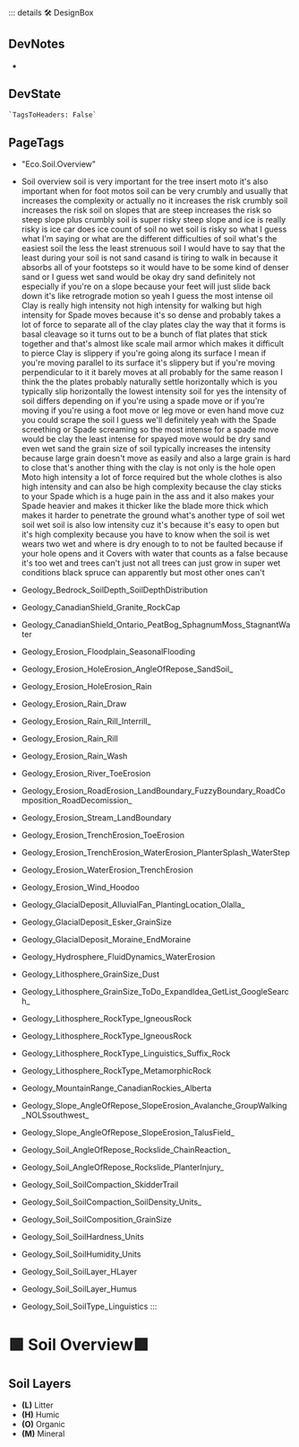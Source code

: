 ::: details 🛠 <dev>DesignBox</dev>

## DevNotes

-

## DevState

```py
`TagsToHeaders: False`
```

<h2>PageTags</h2>

- "Eco.Soil.Overview"
- Soil overview soil is very important for the tree insert moto it's also important when for foot motos soil can be very crumbly and usually that increases the complexity or actually no it increases the risk crumbly soil increases the risk soil on slopes that are steep increases the risk so steep slope plus crumbly soil is super risky steep slope and ice is really risky is ice car does ice count of soil no wet soil is risky so what I guess what I'm saying or what are the different difficulties of soil what's the easiest soil the less the least strenuous soil I would have to say that the least during your soil is not sand casand is tiring to walk in because it absorbs all of your footsteps so it would have to be some kind of denser sand or I guess wet sand would be okay dry sand definitely not especially if you're on a slope because your feet will just slide back down it's like retrograde motion so yeah I guess the most intense oil Clay is really high intensity not high intensity for walking but high intensity for Spade moves because it's so dense and probably takes a lot of force to separate all of the clay plates clay the way that it forms is basal cleavage so it turns out to be a bunch of flat plates that stick together and that's almost like scale mail armor which makes it difficult to pierce Clay is slippery if you're going along its surface I mean if you're moving parallel to its surface it's slippery but if you're moving perpendicular to it it barely moves at all probably for the same reason I think the the plates probably naturally settle horizontally which is you typically slip horizontally the lowest intensity soil for yes the intensity of soil differs depending on if you're using a spade move or if you're moving if you're using a foot move or leg move or even hand move cuz you could scrape the soil I guess we'll definitely yeah with the Spade screething or Spade screaming so the most intense for a spade move would be clay the least intense for spayed move would be dry sand even wet sand the grain size of soil typically increases the intensity because large grain doesn't move as easily and also a large grain is hard to close that's another thing with the clay is not only is the hole open Moto high intensity a lot of force required but the whole clothes is also high intensity and can also be high complexity because the clay sticks to your Spade which is a huge pain in the ass and it also makes your Spade heavier and makes it thicker like the blade more thick which makes it harder to penetrate the ground what's another type of soil wet soil wet soil is also low intensity cuz it's because it's easy to open but it's high complexity because you have to know when the soil is wet wears two wet and where is dry enough to to not be faulted because if your hole opens and it Covers with water that counts as a false because it's too wet and trees can't just not all trees can just grow in super wet conditions black spruce can apparently but most other ones can't

- Geology_Bedrock_SoilDepth_SoilDepthDistribution

- Geology_CanadianShield_Granite_RockCap
- Geology_CanadianShield_Ontario_PeatBog_SphagnumMoss_StagnantWater
- Geology_Erosion_Floodplain_SeasonalFlooding
- Geology_Erosion_HoleErosion_AngleOfRepose_SandSoil_
- Geology_Erosion_HoleErosion_Rain
- Geology_Erosion_Rain_Draw
- Geology_Erosion_Rain_Rill_Interrill_
- Geology_Erosion_Rain_Rill
- Geology_Erosion_Rain_Wash
- Geology_Erosion_River_ToeErosion
- Geology_Erosion_RoadErosion_LandBoundary_FuzzyBoundary_RoadComposition_RoadDecomission_
- Geology_Erosion_Stream_LandBoundary
- Geology_Erosion_TrenchErosion_ToeErosion
- Geology_Erosion_TrenchErosion_WaterErosion_PlanterSplash_WaterStep
- Geology_Erosion_WaterErosion_TrenchErosion
- Geology_Erosion_Wind_Hoodoo
- Geology_GlacialDeposit_AlluvialFan_PlantingLocation_Olalla_
- Geology_GlacialDeposit_Esker_GrainSize
- Geology_GlacialDeposit_Moraine_EndMoraine
- Geology_Hydrosphere_FluidDynamics_WaterErosion
- Geology_Lithosphere_GrainSize_Dust
- Geology_Lithosphere_GrainSize_ToDo_ExpandIdea_GetList_GoogleSearch_
- Geology_Lithosphere_RockType_IgneousRock
- Geology_Lithosphere_RockType_IgneousRock
- Geology_Lithosphere_RockType_Linguistics_Suffix_Rock
- Geology_Lithosphere_RockType_MetamorphicRock
- Geology_MountainRange_CanadianRockies_Alberta
- Geology_Slope_AngleOfRepose_SlopeErosion_Avalanche_GroupWalking_NOLSsouthwest_
- Geology_Slope_AngleOfRepose_SlopeErosion_TalusField_
- Geology_Soil_AngleOfRepose_Rockslide_ChainReaction_
- Geology_Soil_AngleOfRepose_Rockslide_PlanterInjury_
- Geology_Soil_SoilCompaction_SkidderTrail
- Geology_Soil_SoilCompaction_SoilDensity_Units_
- Geology_Soil_SoilComposition_GrainSize
- Geology_Soil_SoilHardness_Units
- Geology_Soil_SoilHumidity_Units
- Geology_Soil_SoilLayer_HLayer
- Geology_Soil_SoilLayer_Humus
- Geology_Soil_SoilType_Linguistics
:::

# 🟩  <eco>Soil Overview</eco>🟩

## Soil Layers

- **(L)** Litter
- **(H)** Humic
- **(O)** Organic
- **(M)** Mineral
